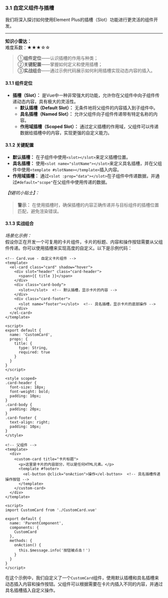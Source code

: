 ### 3.1 自定义组件与插槽
我们将深入探讨如何使用Element Plus的插槽（Slot）功能进行更灵活的组件开发。

---

**知识小雷达：**  
难度系数：★★★☆☆  
> ①**组件定位**——认识插槽的作用与种类；  
> ②**关键配置**——掌握如何定义和使用插槽；  
> ③**实战组合**——通过示例代码展示如何利用插槽实现动态内容的插入。



#### 3.1.1 组件定位  
- **插槽（Slot）：** 是Vue中一种非常强大的功能，允许你在父组件中向子组件传递动态内容，具有极大的灵活性。  
  - **默认插槽（Default Slot）：** 无条件地将父组件的内容插入到子组件中。  
  - **具名插槽（Named Slot）：** 允许父组件向子组件传递带有特定名称的内容。  
  - **作用域插槽（Scoped Slot）：** 通过定义插槽的作用域，父组件可以传递数据给插槽中的内容，实现更强的自定义能力。

#### 3.1.2 关键配置  
- **默认插槽：** 在子组件中使用`<slot></slot>`来定义插槽位置。  
- **具名插槽：** 使用`<slot name="slotName"></slot>`来定义具名插槽，并在父组件中使用`<template #slotName></template>`插入内容。  
- **作用域插槽：** 通过`<slot :prop="data"></slot>`在子组件中传递数据，并通过`#default="scope"`在父组件中使用传递的数据。

*【❗避坑小贴士】：*  
> **警示：** 在使用插槽时，确保插槽的内容正确传递并与目标组件的插槽位置匹配，避免渲染错误。

#### 3.1.3 实战组合  
*场景化示例：*  
假设你正在开发一个可复用的卡片组件，卡片的标题、内容和操作按钮需要从父组件传递。你可以使用插槽来实现高度的自定义。以下是示例代码：

```vue
<!-- Card.vue - 自定义卡片组件 -->
<template>
  <el-card class="card" shadow="hover">
    <div slot="header" class="card-header">
      <span>{{ title }}</span>
    </div>
    <div class="card-body">
      <slot></slot>  <!-- 默认插槽，显示卡片的内容 -->
    </div>
    <div class="card-footer">
      <slot name="footer"></slot>  <!-- 具名插槽，显示卡片的底部操作 -->
    </div>
  </el-card>
</template>

<script>
export default {
  name: 'CustomCard',
  props: {
    title: {
      type: String,
      required: true
    }
  }
}
</script>

<style scoped>
.card-header {
  font-size: 18px;
  font-weight: bold;
  padding: 10px;
}
.card-body {
  padding: 20px;
}
.card-footer {
  text-align: right;
  padding: 10px;
}
</style>

<!-- 父组件 -->
<template>
  <div>
    <custom-card title="卡片标题">
      <p>这里是卡片的内容部分，可以是任何HTML元素。</p>
      <template #footer>
        <el-button @click="onAction">操作</el-button>  <!-- 具名插槽传递操作按钮 -->
      </template>
    </custom-card>
  </div>
</template>

<script>
import CustomCard from './CustomCard.vue'

export default {
  name: 'ParentComponent',
  components: {
    CustomCard
  },
  methods: {
    onAction() {
      this.$message.info('按钮被点击！')
    }
  }
}
</script>
```

在这个示例中，我们自定义了一个`CustomCard`组件，使用默认插槽和具名插槽来动态插入内容和操作按钮。父组件可以根据需要在卡片内插入不同的内容，并通过具名插槽插入自定义操作。
